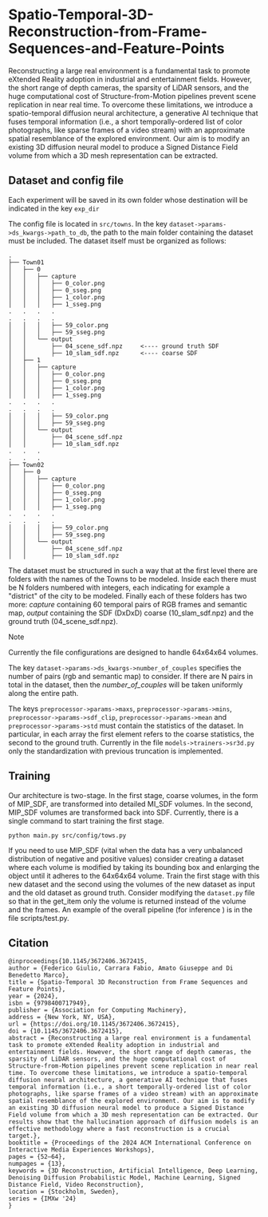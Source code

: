 # Spatio-Temporal-3D-Reconstruction-from-Frame-Sequences-and-Feature-Points

Reconstructing a large real environment is a fundamental task to promote eXtended Reality adoption in industrial and entertainment fields. However, the short range of depth cameras, the sparsity of LiDAR sensors, and the huge computational cost of Structure-from-Motion pipelines prevent scene replication in near real time. To overcome these limitations, we introduce a spatio-temporal diffusion neural architecture, a generative AI technique that fuses temporal information (i.e., a short temporally-ordered list of color photographs, like sparse frames of a video stream) with an approximate spatial resemblance of the explored environment. Our aim is to modify an existing 3D diffusion neural model to produce a Signed Distance Field volume from which a 3D mesh representation can be extracted. 

## Dataset and config file

Each experiment will be saved in its own folder whose destination will be indicated in the key `exp_dir`

The config file is located in `src/towns`. In the key `dataset->params->ds_kwargs->path_to_db`, the path to the main folder containing the dataset must be included. The dataset itself must be organized as follows:
```
.
├── Town01
│   ├── 0
│   │   ├── capture
│   │   │   ├── 0_color.png
│   │   │   ├── 0_sseg.png
│   │   │   ├── 1_color.png
│   │   │   ├── 1_sseg.png
.   .   .   .
.   .   .   .
│   │   │   ├── 59_color.png
│   │   │   ├── 59_sseg.png
│   │   └── output
│   │       ├── 04_scene_sdf.npz     <---- ground truth SDF
│   │       ├── 10_slam_sdf.npz      <---- coarse SDF
│   ├── 1
│   │   ├── capture
│   │   │   ├── 0_color.png
│   │   │   ├── 0_sseg.png
│   │   │   ├── 1_color.png
│   │   │   ├── 1_sseg.png
.   .   .   .
.   .   .   .
│   │   │   ├── 59_color.png
│   │   │   ├── 59_sseg.png
│   │   └── output
│   │       ├── 04_scene_sdf.npz    
│   │       ├── 10_slam_sdf.npz 
.   .   .
.   .   .        
├── Town02
│   ├── 0
│   │   ├── capture
│   │   │   ├── 0_color.png
│   │   │   ├── 0_sseg.png
│   │   │   ├── 1_color.png
│   │   │   ├── 1_sseg.png
.   .   .   .
.   .   .   .
│   │   │   ├── 59_color.png
│   │   │   ├── 59_sseg.png
│   │   └── output
│   │       ├── 04_scene_sdf.npz     
│   │       ├── 10_slam_sdf.npz      
```

The dataset must be structured in such a way that at the first level there are folders with the names of the Towns to be modeled. Inside each there must be N folders numbered with integers, each indicating for example a "district" of the city to be modeled. Finally each of these folders has two more: *capture* containing 60 temporal pairs of RGB frames and semantic map, *output* containing the SDF (DxDxD) coarse (10_slam_sdf.npz) and the ground truth (04_scene_sdf.npz).

> [!NOTE]
> Currently the file configurations are designed to handle 64x64x64 volumes.

The key `dataset->params->ds_kwargs->number_of_couples` specifies the number of pairs (rgb and semantic map) to consider. If there are N pairs in total in the dataset, then the _number_of_couples_ will be taken uniformly along the entire path.

The keys `preprocessor->params->maxs`, `preprocessor->params->mins`, `preprocessor->params->sdf_clip`, `preprocessor->params->mean` and `preprocessor->params->std` must contain the statistics of the dataset. In particular, in each array the first element refers to the coarse statistics, the second to the ground truth. Currently in the file `models->trainers->sr3d.py` only the standardization with previous truncation is implemented.


## Training
Our architecture is two-stage. In the first stage, coarse volumes, in the form of MIP_SDF, are transformed into detailed MI_SDF volumes. In the second, MIP_SDF volumes are transformed back into SDF. Currently, there is a single command to start training the first stage.

```
python main.py src/config/tows.py
```
If you need to use MIP_SDF (vital when the data has a very unbalanced distribution of negative and positive values) consider creating a dataset where each volume is modified by taking its bounding box and enlarging the object until it adheres to the 64x64x64 volume. Train the first stage with this new dataset and the second using the volumes of the new dataset as input and the old dataset as ground truth. Consider modifying the `dataset.py` file so that in the get_item only the volume is returned instead of the volume and the frames.
An example of the overall pipeline (for inference ) is in the file scripts/test.py.

## Citation

```
@inproceedings{10.1145/3672406.3672415,
author = {Federico Giulio, Carrara Fabio, Amato Giuseppe and Di Benedetto Marco},
title = {Spatio-Temporal 3D Reconstruction from Frame Sequences and Feature Points},
year = {2024},
isbn = {9798400717949},
publisher = {Association for Computing Machinery},
address = {New York, NY, USA},
url = {https://doi.org/10.1145/3672406.3672415},
doi = {10.1145/3672406.3672415},
abstract = {Reconstructing a large real environment is a fundamental task to promote eXtended Reality adoption in industrial and entertainment fields. However, the short range of depth cameras, the sparsity of LiDAR sensors, and the huge computational cost of Structure-from-Motion pipelines prevent scene replication in near real time. To overcome these limitations, we introduce a spatio-temporal diffusion neural architecture, a generative AI technique that fuses temporal information (i.e., a short temporally-ordered list of color photographs, like sparse frames of a video stream) with an approximate spatial resemblance of the explored environment. Our aim is to modify an existing 3D diffusion neural model to produce a Signed Distance Field volume from which a 3D mesh representation can be extracted. Our results show that the hallucination approach of diffusion models is an effective methodology where a fast reconstruction is a crucial target.},
booktitle = {Proceedings of the 2024 ACM International Conference on Interactive Media Experiences Workshops},
pages = {52–64},
numpages = {13},
keywords = {3D Reconstruction, Artificial Intelligence, Deep Learning, Denoising Diffusion Probabilistic Model, Machine Learning, Signed Distance Field, Video Reconstruction},
location = {Stockholm, Sweden},
series = {IMXw '24}
}
